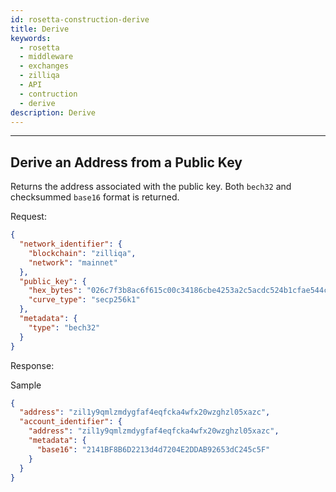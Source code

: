 ```yaml
---
id: rosetta-construction-derive
title: Derive
keywords:
  - rosetta
  - middleware
  - exchanges
  - zilliqa
  - API
  - contruction
  - derive
description: Derive
---
```


---

## Derive an Address from a Public Key

Returns the address associated with the public key. Both `bech32` and checksummed `base16` format is returned.

Request:

```json
{
  "network_identifier": {
    "blockchain": "zilliqa",
    "network": "mainnet"
  },
  "public_key": {
    "hex_bytes": "026c7f3b8ac6f615c00c34186cbe4253a2c5acdc524b1cfae544c629d8e3564cfc",
    "curve_type": "secp256k1"
  },
  "metadata": {
    "type": "bech32"
  }
}
```

Response:

Sample

```json
{
  "address": "zil1y9qmlzmdygfaf4eqfcka4wfx20wzghzl05xazc",
  "account_identifier": {
    "address": "zil1y9qmlzmdygfaf4eqfcka4wfx20wzghzl05xazc",
    "metadata": {
      "base16": "2141BF8B6D2213d4d7204E2DDAB92653dC245c5F"
    }
  }
}
```
